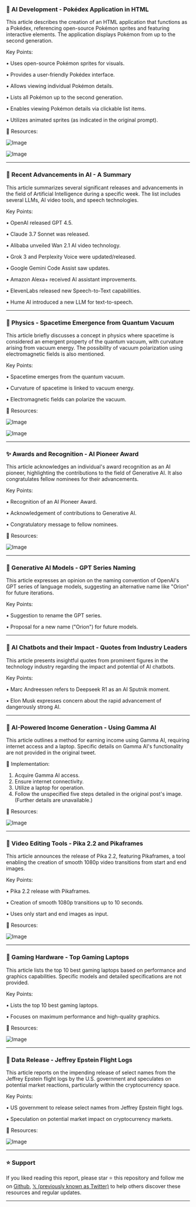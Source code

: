 ### 🤖 AI Development - Pokédex Application in HTML

This article describes the creation of an HTML application that functions as a Pokédex, referencing open-source Pokémon sprites and featuring interactive elements.  The application displays Pokémon from up to the second generation.

Key Points:

• Uses open-source Pokémon sprites for visuals.


• Provides a user-friendly Pokédex interface.


• Allows viewing individual Pokémon details.


• Lists all Pokémon up to the second generation.


• Enables viewing Pokémon details via clickable list items.


• Utilizes animated sprites (as indicated in the original prompt).


🔗 Resources:

![Image](https://pbs.twimg.com/ext_tw_video_thumb/1895325308582010880/pu/img/pDjcKH9atXJecBSA.jpg)

![Image](https://pbs.twimg.com/ext_tw_video_thumb/1895242726339211264/pu/img/uIJCrQp_lyEd_Mpq?format=jpg&name=240x240)


---

### 🤖 Recent Advancements in AI - A Summary

This article summarizes several significant releases and advancements in the field of Artificial Intelligence during a specific week.  The list includes several LLMs, AI video tools, and speech technologies.

Key Points:

• OpenAI released GPT 4.5.


• Claude 3.7 Sonnet was released.


• Alibaba unveiled Wan 2.1 AI video technology.


• Grok 3 and Perplexity Voice were updated/released.


• Google Gemini Code Assist saw updates.


• Amazon Alexa+ received AI assistant improvements.


• ElevenLabs released new Speech-to-Text capabilities.


• Hume AI introduced a new LLM for text-to-speech.


---

### 🤖 Physics - Spacetime Emergence from Quantum Vacuum

This article briefly discusses a concept in physics where spacetime is considered an emergent property of the quantum vacuum, with curvature arising from vacuum energy.  The possibility of vacuum polarization using electromagnetic fields is also mentioned.

Key Points:

• Spacetime emerges from the quantum vacuum.


• Curvature of spacetime is linked to vacuum energy.


• Electromagnetic fields can polarize the vacuum.


🔗 Resources:

![Image](https://pbs.twimg.com/media/Gk2jNvAXwAAwBxz?format=png&name=small)

![Image](https://pbs.twimg.com/tweet_video_thumb/Gkzrk-YXsAA4UO3?format=jpg&name=240x240)


---

### ✨ Awards and Recognition - AI Pioneer Award

This article acknowledges an individual's award recognition as an AI pioneer, highlighting the contributions to the field of Generative AI.  It also congratulates fellow nominees for their advancements.

Key Points:

• Recognition of an AI Pioneer Award.


• Acknowledgement of contributions to Generative AI.


• Congratulatory message to fellow nominees.


🔗 Resources:

![Image](https://pbs.twimg.com/media/GkzlwZDaoAEsWYw?format=jpg&name=small)


---

### 🤖 Generative AI Models - GPT Series Naming

This article expresses an opinion on the naming convention of OpenAI's GPT series of language models, suggesting an alternative name like "Orion" for future iterations.

Key Points:

• Suggestion to rename the GPT series.


• Proposal for a new name ("Orion") for future models.


---

### 🤖  AI Chatbots and their Impact - Quotes from Industry Leaders

This article presents insightful quotes from prominent figures in the technology industry regarding the impact and potential of AI chatbots.

Key Points:

• Marc Andreessen refers to Deepseek R1 as an AI Sputnik moment.


• Elon Musk expresses concern about the rapid advancement of dangerously strong AI.


---

### 🚀 AI-Powered Income Generation - Using Gamma AI

This article outlines a method for earning income using Gamma AI, requiring internet access and a laptop.  Specific details on Gamma AI's functionality are not provided in the original tweet.

🚀 Implementation:

1. Acquire Gamma AI access.
2. Ensure internet connectivity.
3. Utilize a laptop for operation.
4. Follow the unspecified five steps detailed in the original post's image. (Further details are unavailable.)


🔗 Resources:

![Image](https://pbs.twimg.com/media/Gkyn8_uaoAA29Ii?format=png&name=small)


---

### 🚀 Video Editing Tools - Pika 2.2 and Pikaframes

This article announces the release of Pika 2.2, featuring Pikaframes, a tool enabling the creation of smooth 1080p video transitions from start and end images.

Key Points:

• Pika 2.2 release with Pikaframes.


• Creation of smooth 1080p transitions up to 10 seconds.


• Uses only start and end images as input.


🔗 Resources:

![Image](https://pbs.twimg.com/ext_tw_video_thumb/1895248620611354624/pu/img/auS8XXGe89E-KhnW.jpg)


---

### 🚀 Gaming Hardware - Top Gaming Laptops

This article lists the top 10 best gaming laptops based on performance and graphics capabilities.  Specific models and detailed specifications are not provided.


Key Points:

• Lists the top 10 best gaming laptops.


• Focuses on maximum performance and high-quality graphics.


🔗 Resources:

![Image](https://pbs.twimg.com/media/Gkz4K3NXsAAozSO?format=jpg&name=small)


---

### 🤖  Data Release - Jeffrey Epstein Flight Logs

This article reports on the impending release of select names from the Jeffrey Epstein flight logs by the U.S. government and speculates on potential market reactions, particularly within the cryptocurrency space.

Key Points:

• US government to release select names from Jeffrey Epstein flight logs.


• Speculation on potential market impact on cryptocurrency markets.


🔗 Resources:

![Image](https://pbs.twimg.com/media/Gk0l0yGWwAA3jJL?format=jpg&name=small)


---

### ⭐️ Support

If you liked reading this report, please star ⭐️ this repository and follow me on [Github](https://github.com/Drix10), [𝕏 (previously known as Twitter)](https://x.com/DRIX_10_) to help others discover these resources and regular updates.

---